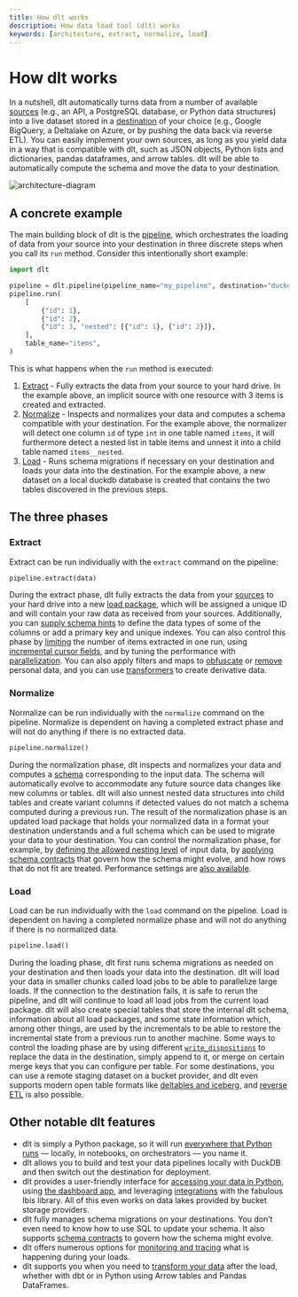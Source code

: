 ```yaml
---
title: How dlt works
description: How data load tool (dlt) works
keywords: [architecture, extract, normalize, load]
---
```


# How dlt works

In a nutshell, dlt automatically turns data from a number of available [sources](../../dlt-ecosystem/verified-sources) (e.g., an API, a PostgreSQL database, or Python data structures) into a live dataset stored in a [destination](../../dlt-ecosystem/destinations) of your choice (e.g., Google BigQuery, a Deltalake on Azure, or by pushing the data back via reverse ETL). You can easily implement your own sources, as long as you yield data in a way that is compatible with dlt, such as JSON objects, Python lists and dictionaries, pandas dataframes, and arrow tables. dlt will be able to automatically compute the schema and move the data to your destination.

![architecture-diagram](/img/dlt-onepager.png)

## A concrete example

The main building block of dlt is the [pipeline](../../general-usage/glossary.md#pipeline), which orchestrates the loading of data from your source into your destination in three discrete steps when you call its `run` method. Consider this intentionally short example:

```py
import dlt

pipeline = dlt.pipeline(pipeline_name="my_pipeline", destination="duckdb")
pipeline.run(
    [
        {"id": 1},
        {"id": 2},
        {"id": 3, "nested": [{"id": 1}, {"id": 2}]},
    ],
    table_name="items",
)
```

This is what happens when the `run` method is executed:

1. [Extract](how-dlt-works.md#extract) - Fully extracts the data from your source to your hard drive. In the example above, an implicit source with one resource with 3 items is created and extracted.
2. [Normalize](how-dlt-works.md#normalize) - Inspects and normalizes your data and computes a schema compatible with your destination. For the example above, the normalizer will detect one column `id` of type `int` in one table named `items`, it will furthermore detect a nested list in table items and unnest it into a child table named `items__nested`.
3. [Load](how-dlt-works#load) - Runs schema migrations if necessary on your destination and loads your data into the destination. For the example above, a new dataset on a local duckdb database is created that contains the two tables discovered in the previous steps.

## The three phases

### Extract

Extract can be run individually with the `extract` command on the pipeline:

```py
pipeline.extract(data)
```

During the extract phase, dlt fully extracts the data from your [sources](../../dlt-ecosystem/verified-sources) to your hard drive into a new [load package](../../general-usage/destination-tables#load-packages-and-load-ids), which will be assigned a unique ID and will contain your raw data as received from your sources. Additionally, you can [supply schema hints](../../general-usage/resource#define-schema) to define the data types of some of the columns or add a primary key and unique indexes. You can also control this phase by [limiting](../../general-usage/resource#sample-from-large-data) the number of items extracted in one run, using [incremental cursor fields](../../general-usage/incremental/cursor.md), and by tuning the performance with [parallelization](../../reference/performance#extract). You can also apply filters and maps to [obfuscate](../../general-usage/customising-pipelines/pseudonymizing_columns) or [remove](../../general-usage/customising-pipelines/removing_columns) personal data, and you can use [transformers](../../examples/transformers) to create derivative data.

### Normalize

Normalize can be run individually with the `normalize` command on the pipeline. Normalize is dependent on having a completed extract phase and will not do anything if there is no extracted data.

```py
pipeline.normalize()
```

During the normalization phase, dlt inspects and normalizes your data and computes a [schema](../../general-usage/schema) corresponding to the input data. The schema will automatically evolve to accommodate any future source data changes like new columns or tables. dlt will also unnest nested data structures into child tables and create variant columns if detected values do not match a schema computed during a previous run. The result of the normalization phase is an updated load package that holds your normalized data in a format your destination understands and a full schema which can be used to migrate your data to your destination. You can control the normalization phase, for example, by [defining the allowed nesting level](../../general-usage/source#reduce-the-nesting-level-of-generated-tables) of input data, by [applying schema contracts](../../general-usage/schema-contracts) that govern how the schema might evolve, and how rows that do not fit are treated. Performance settings are [also available](../../reference/performance#normalize).

### Load

Load can be run individually with the `load` command on the pipeline. Load is dependent on having a completed normalize phase and will not do anything if there is no normalized data.

```py
pipeline.load()
```

During the loading phase, dlt first runs schema migrations as needed on your destination and then loads your data into the destination. dlt will load your data in smaller chunks called load jobs to be able to parallelize large loads. If the connection to the destination fails, it is safe to rerun the pipeline, and dlt will continue to load all load jobs from the current load package. dlt will also create special tables that store the internal dlt schema, information about all load packages, and some state information which, among other things, are used by the incrementals to be able to restore the incremental state from a previous run to another machine. Some ways to control the loading phase are by using different [`write_dispositions`](../../general-usage/incremental-loading#choosing-a-write-disposition) to replace the data in the destination, simply append to it, or merge on certain merge keys that you can configure per table. For some destinations, you can use a remote staging dataset on a bucket provider, and dlt even supports modern open table formats like [deltables and iceberg](../../dlt-ecosystem/destinations/delta-iceberg), and [reverse ETL](../../dlt-ecosystem/destinations/destination) is also possible.

## Other notable dlt features

* dlt is simply a Python package, so it will run [everywhere that Python runs](../../walkthroughs/deploy-a-pipeline) — locally, in notebooks, on orchestrators — you name it.
* dlt allows you to build and test your data pipelines locally with DuckDB and then switch out the destination for deployment.
* dlt provides a user-friendly interface for [accessing your data in Python](../../general-usage/dataset-access/dataset), using [the dashboard app](../../general-usage/dashboard), and leveraging [integrations](../../general-usage/dataset-access/ibis-backend) with the fabulous Ibis library. All of this even works on data lakes provided by bucket storage providers.
* dlt fully manages schema migrations on your destinations. You don’t even need to know how to use SQL to update your schema. It also supports [schema contracts](../../general-usage/schema-contracts) to govern how the schema might evolve.
* dlt offers numerous options for [monitoring and tracing](../../running-in-production/monitoring) what is happening during your loads.
* dlt supports you when you need to [transform your data](../../dlt-ecosystem/transformations) after the load, whether with dbt or in Python using Arrow tables and Pandas DataFrames.
